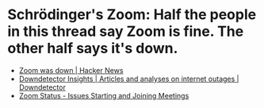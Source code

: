 # Schrödinger's Zoom: Half the people in this thread say Zoom is fine. The other half says it's down.

* [Zoom was down | Hacker News](https://news.ycombinator.com/item?id=32853107)
* [Downdetector Insights | Articles and analyses on internet outages | Downdetector](https://downdetector.com/insights/)
* [Zoom Status - Issues Starting and Joining Meetings](https://status.zoom.us/incidents/k7fm2j5q8lx1)
